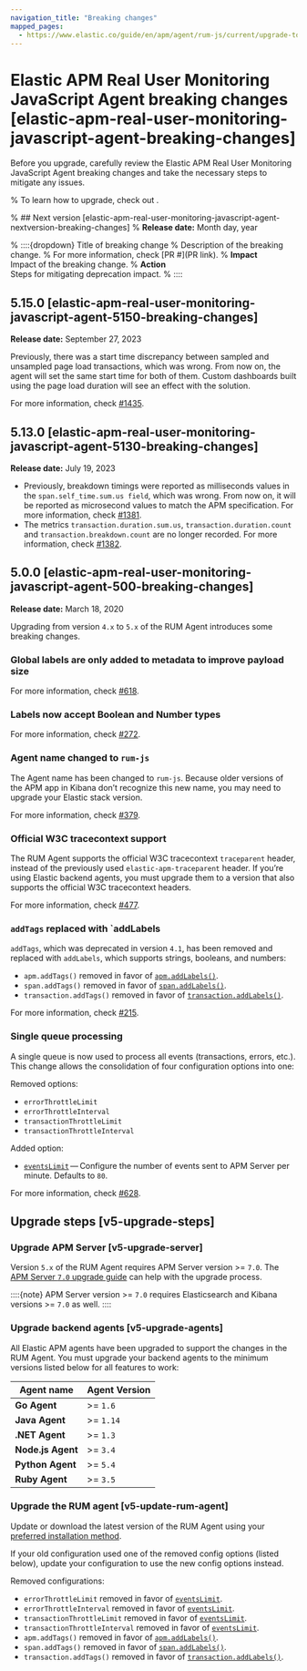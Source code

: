 ```yaml
---
navigation_title: "Breaking changes"
mapped_pages:
  - https://www.elastic.co/guide/en/apm/agent/rum-js/current/upgrade-to-v5.html
---
```


# Elastic APM Real User Monitoring JavaScript Agent breaking changes [elastic-apm-real-user-monitoring-javascript-agent-breaking-changes]
Before you upgrade, carefully review the Elastic APM Real User Monitoring JavaScript Agent breaking changes and take the necessary steps to mitigate any issues.

% To learn how to upgrade, check out <upgrade docs>.

% ## Next version [elastic-apm-real-user-monitoring-javascript-agent-nextversion-breaking-changes]
% **Release date:** Month day, year

% ::::{dropdown} Title of breaking change
% Description of the breaking change.
% For more information, check [PR #](PR link).
% **Impact**<br> Impact of the breaking change.
% **Action**<br> Steps for mitigating deprecation impact.
% ::::

## 5.15.0 [elastic-apm-real-user-monitoring-javascript-agent-5150-breaking-changes]
**Release date:** September 27, 2023

Previously, there was a start time discrepancy between sampled and unsampled page load transactions, which was wrong. From now on, the agent will set the same start time for both of them.
Custom dashboards built using the page load duration will see an effect with the solution.

For more information, check [#1435](https://github.com/elastic/apm-agent-rum-js/pull/1435).

## 5.13.0 [elastic-apm-real-user-monitoring-javascript-agent-5130-breaking-changes]
**Release date:** July 19, 2023

* Previously, breakdown timings were reported as milliseconds values in the `span.self_time.sum.us field`, which was wrong. From now on, it will be reported as microsecond values to match the APM specification. For more information, check [#1381](https://github.com/elastic/apm-agent-rum-js/pull/1381).
* The metrics `transaction.duration.sum.us`, `transaction.duration.count` and `transaction.breakdown.count` are no longer recorded. For more information, check [#1382](https://github.com/elastic/apm-agent-rum-js/pull/1382).

## 5.0.0 [elastic-apm-real-user-monitoring-javascript-agent-500-breaking-changes]
**Release date:** March 18, 2020

Upgrading from version `4.x` to `5.x` of the RUM Agent introduces some breaking changes.

### Global labels are only added to metadata to improve payload size
For more information, check [#618](https://github.com/elastic/apm-agent-rum-js/issues/618).

### Labels now accept Boolean and Number types
For more information, check [#272](https://github.com/elastic/apm-agent-rum-js/issues/272).

### Agent name changed to `rum-js`
The Agent name has been changed to `rum-js`. Because older versions of the APM app in Kibana don’t recognize this new name, you may need to upgrade your Elastic stack version.

For more information, check [#379](https://github.com/elastic/apm-agent-rum-js/issues/379).

### Official W3C tracecontext support
The RUM Agent supports the official W3C tracecontext `traceparent` header, instead of the previously used `elastic-apm-traceparent` header. If you’re using Elastic backend agents, you must upgrade them to a version that also supports the official W3C tracecontext headers.

For more information, check [#477](https://github.com/elastic/apm-agent-rum-js/issues/477).

### `addTags` replaced with `addLabels
`addTags`, which was deprecated in version `4.1`, has been removed and replaced with `addLabels`, which supports strings, booleans, and numbers:

* `apm.addTags()` removed in favor of [`apm.addLabels()`](/reference/agent-api.md#apm-add-labels).
* `span.addTags()` removed in favor of [`span.addLabels()`](/reference/span-api.md#span-add-labels).
* `transaction.addTags()` removed in favor of [`transaction.addLabels()`](/reference/transaction-api.md#transaction-add-labels).

For more information, check [#215](https://github.com/elastic/apm-agent-rum-js/issues/215).

### Single queue processing
A single queue is now used to process all events (transactions, errors, etc.). This change allows the consolidation of four configuration options into one:

Removed options:

* `errorThrottleLimit`
* `errorThrottleInterval`
* `transactionThrottleLimit`
* `transactionThrottleInterval`

Added option:

* [`eventsLimit`](/reference/configuration.md#events-limit) — Configure the number of events sent to APM Server per minute. Defaults to `80`.

For more information, check [#628](https://github.com/elastic/apm-agent-rum-js/issues/628).

## Upgrade steps [v5-upgrade-steps]

### Upgrade APM Server [v5-upgrade-server]
Version `5.x` of the RUM Agent requires APM Server version >= `7.0`. The [APM Server `7.0` upgrade guide](https://www.elastic.co/guide/en/apm/guide/7.17/upgrading-to-70.html) can help with the upgrade process.

::::{note}
APM Server version >= `7.0` requires Elasticsearch and Kibana versions >= `7.0` as well.
::::

### Upgrade backend agents [v5-upgrade-agents]
All Elastic APM agents have been upgraded to support the changes in the RUM Agent. You must upgrade your backend agents to the minimum versions listed below for all features to work:

| Agent name | Agent Version |
| --- | --- |
| **Go Agent** | >= `1.6` |
| **Java Agent** | >= `1.14` |
| **.NET Agent** | >= `1.3` |
| **Node.js Agent** | >= `3.4` |
| **Python Agent** | >= `5.4` |
| **Ruby Agent** | >= `3.5` |

### Upgrade the RUM agent [v5-update-rum-agent]
Update or download the latest version of the RUM Agent using your [preferred installation method](/reference/install-agent.md).

If your old configuration used one of the removed config options (listed below), update your configuration to use the new config options instead.

Removed configurations:

* `errorThrottleLimit` removed in favor of [`eventsLimit`](/reference/configuration.md#events-limit).
* `errorThrottleInterval` removed in favor of [`eventsLimit`](/reference/configuration.md#events-limit).
* `transactionThrottleLimit` removed in favor of [`eventsLimit`](/reference/configuration.md#events-limit).
* `transactionThrottleInterval` removed in favor of [`eventsLimit`](/reference/configuration.md#events-limit).
* `apm.addTags()` removed in favor of [`apm.addLabels()`](/reference/agent-api.md#apm-add-labels).
* `span.addTags()` removed in favor of [`span.addLabels()`](/reference/span-api.md#span-add-labels).
* `transaction.addTags()` removed in favor of [`transaction.addLabels()`](/reference/transaction-api.md#transaction-add-labels).
